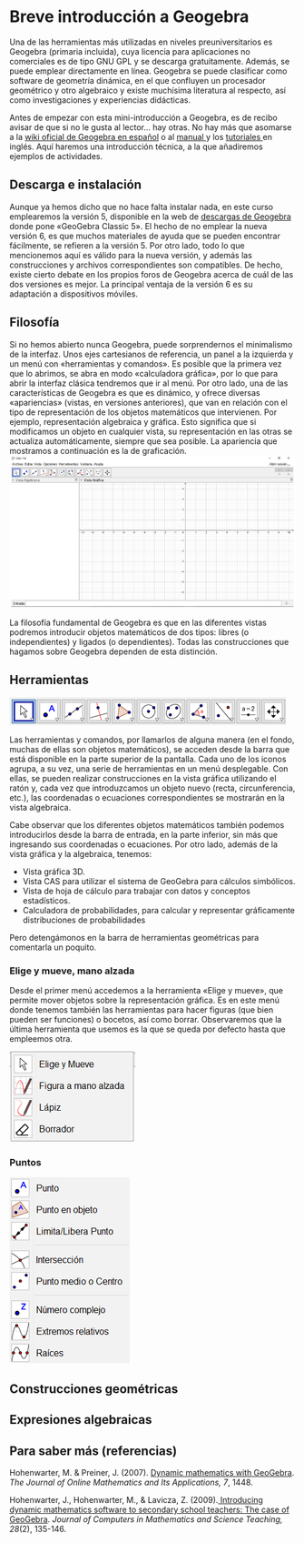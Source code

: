 # Breve introducción a Geogebra

Una de las herramientas más utilizadas en niveles preuniversitarios es Geogebra \(primaria incluida\), cuya licencia para aplicaciones no comerciales es de tipo GNU GPL y se descarga gratuitamente. Además, se puede emplear directamente en línea. Geogebra se puede clasificar como software de geometría dinámica, en el que confluyen un procesador geométrico y otro algebraico y existe muchísima literatura al respecto, así como investigaciones y experiencias didácticas.

Antes de empezar con esta mini-introducción a Geogebra, es de recibo avisar de que si no le gusta al lector... hay otras. No hay más que asomarse a la [wiki oficial de Geogebra en español](https://wiki.geogebra.org/es/Tutoriales) o al [manual ](https://wiki.geogebra.org/en/Manual)y los [tutoriales ](https://wiki.geogebra.org/en/Tutorials)en inglés. Aquí haremos una introducción técnica, a la que añadiremos ejemplos de actividades.

## Descarga e instalación

Aunque ya hemos dicho que no hace falta instalar nada, en este curso emplearemos la versión 5, disponible en la web de [descargas de Geogebra](https://www.geogebra.org/download) donde pone «GeoGebra Classic 5». El hecho de no emplear la nueva versión 6, es que muchos materiales de ayuda que se pueden encontrar fácilmente, se refieren a la versión 5. Por otro lado, todo lo que mencionemos aquí es válido para la nueva versión, y además las construcciones y archivos correspondientes son compatibles. De hecho, existe cierto debate en los propios foros de Geogebra acerca de cuál de las dos versiones es mejor. La principal ventaja de la versión 6 es su adaptación a dispositivos móviles.

## Filosofía

Si no hemos abierto nunca Geogebra, puede sorprendernos el minimalismo de la interfaz. Unos ejes cartesianos de referencia, un panel a la izquierda y un menú con «herramientas y comandos». Es posible que la primera vez que lo abrimos, se abra en modo «calculadora gráfica», por lo que para abrir la interfaz clásica tendremos que ir al menú. Por otro lado, una de las características de Geogebra es que es dinámico, y ofrece diversas «apariencias» \(vistas, en versiones anteriores\), que van en relación con el tipo de representación de los objetos matemáticos que intervienen. Por ejemplo, representación algebraica y gráfica. Esto significa que si modificamos un objeto en cualquier vista, su representación en las otras se actualiza automáticamente, siempre que sea posible. La apariencia que mostramos a continuación es la de graficación.![](/geogebra/assets/geogebra5_01.png)

La filosofía fundamental de Geogebra es que en las diferentes vistas podremos introducir objetos matemáticos de dos tipos: libres \(o independientes\) y ligados \(o dependientes\). Todas las construcciones que hagamos sobre Geogebra dependen de esta distinción.

## Herramientas

![](/geogebra/assets/geogebra5_barra.png)

Las herramientas y comandos, por llamarlos de alguna manera \(en el fondo, muchas de ellas son objetos matemáticos\), se acceden desde la barra que está disponible en la parte superior de la pantalla. Cada uno de los iconos agrupa, a su vez, una serie de herramientas en un menú desplegable. Con ellas, se pueden realizar construcciones en la vista gráfica utilizando el ratón y, cada vez que introduzcamos un objeto nuevo \(recta, circunferencia, etc.\), las coordenadas o ecuaciones correspondientes se mostrarán en la vista algebraica. 

Cabe observar que los diferentes objetos matemáticos también podemos introducirlos desde la barra de entrada, en la parte inferior, sin más que ingresando sus coordenadas o ecuaciones. Por otro lado, además de la vista gráfica y la algebraica, tenemos:

* Vista gráfica 3D.
* Vista CAS para utilizar el sistema de GeoGebra para cálculos simbólicos.
* Vista de hoja de cálculo para trabajar con datos y conceptos estadísticos.
* Calculadora de probabilidades, para calcular y representar gráficamente distribuciones de probabilidades

Pero detengámonos en la barra de herramientas geométricas para comentarla un poquito.

### Elige y mueve, mano alzada

Desde el primer menú accedemos a la herramienta «Elige y mueve», que permite mover objetos sobre la representación gráfica. Es en este menú donde tenemos también las herramientas para hacer figuras \(que bien pueden ser funciones\) o bocetos, así como borrar. Observaremos que la última herramienta que usemos es la que se queda por defecto hasta que empleemos otra. 

![](/geogebra/assets/menu01.png)

### Puntos

![](/geogebra/assets/menu_puntos.png)



## Construcciones geométricas

## Expresiones algebraicas

## Para saber más \(referencias\)

Hohenwarter, M. & Preiner, J. \(2007\). [Dynamic mathematics with GeoGebra](https://www.maa.org/external_archive/joma/Volume7/Hohenwarter/index.html). _The Journal of Online Mathematics and Its Applications, 7_, 1448.

Hohenwarter, J., Hohenwarter, M., & Lavicza, Z. \(2009\).[ Introducing dynamic mathematics software to secondary school teachers: The case of GeoGebra](https://archive.geogebra.org/static/publications/2009-Hohenwarter_Lavicza_IntroducingDynMathSoft-GeoGebra.pdf). _Journal of Computers in Mathematics and Science Teaching, 28_\(2\), 135-146.


